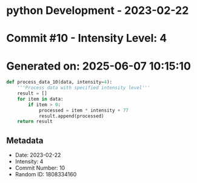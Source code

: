 ﻿# python Development - 2023-02-22
# Commit #10 - Intensity Level: 4
# Generated on: 2025-06-07 10:15:10
```python
def process_data_10(data, intensity=4):
    '''Process data with specified intensity level'''
    result = []
    for item in data:
        if item > 0:
            processed = item * intensity + 77
            result.append(processed)
    return result
```
## Metadata
- Date: 2023-02-22
- Intensity: 4
- Commit Number: 10
- Random ID: 1808334160
